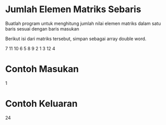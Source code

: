 # Jumlah Elemen Matriks Sebaris
Buatlah program untuk menghitung jumlah nilai elemen matriks dalam satu baris sesuai dengan baris masukan

Berikut isi dari matriks tersebut, simpan sebagai array double word.

7  11  10   6
5   8   9   2
1   3  12   4
# Contoh Masukan
1
# Contoh Keluaran
24